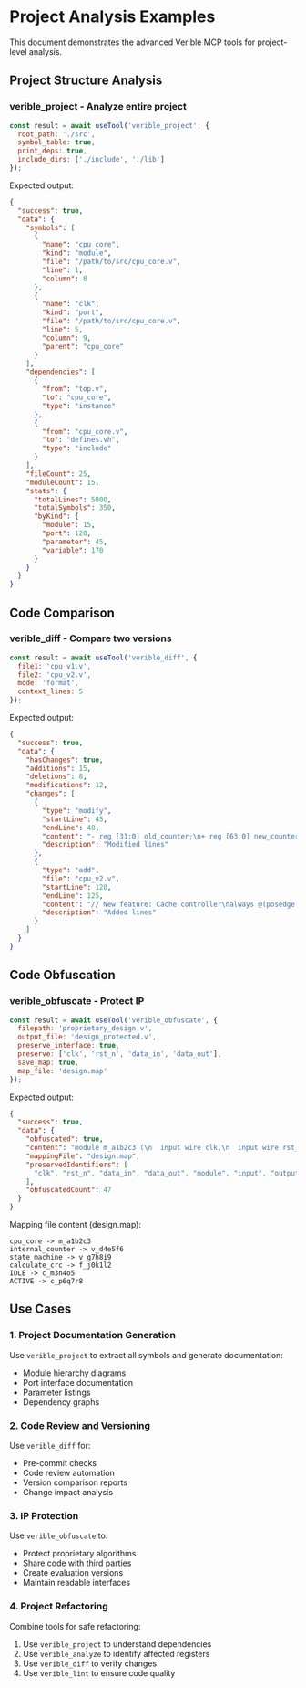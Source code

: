 # Project Analysis Examples

This document demonstrates the advanced Verible MCP tools for project-level analysis.

## Project Structure Analysis

### verible_project - Analyze entire project

```javascript
const result = await useTool('verible_project', {
  root_path: './src',
  symbol_table: true,
  print_deps: true,
  include_dirs: ['./include', './lib']
});
```

Expected output:
```json
{
  "success": true,
  "data": {
    "symbols": [
      {
        "name": "cpu_core",
        "kind": "module",
        "file": "/path/to/src/cpu_core.v",
        "line": 1,
        "column": 8
      },
      {
        "name": "clk",
        "kind": "port",
        "file": "/path/to/src/cpu_core.v",
        "line": 5,
        "column": 9,
        "parent": "cpu_core"
      }
    ],
    "dependencies": [
      {
        "from": "top.v",
        "to": "cpu_core",
        "type": "instance"
      },
      {
        "from": "cpu_core.v",
        "to": "defines.vh",
        "type": "include"
      }
    ],
    "fileCount": 25,
    "moduleCount": 15,
    "stats": {
      "totalLines": 5000,
      "totalSymbols": 350,
      "byKind": {
        "module": 15,
        "port": 120,
        "parameter": 45,
        "variable": 170
      }
    }
  }
}
```

## Code Comparison

### verible_diff - Compare two versions

```javascript
const result = await useTool('verible_diff', {
  file1: 'cpu_v1.v',
  file2: 'cpu_v2.v',
  mode: 'format',
  context_lines: 5
});
```

Expected output:
```json
{
  "success": true,
  "data": {
    "hasChanges": true,
    "additions": 15,
    "deletions": 8,
    "modifications": 12,
    "changes": [
      {
        "type": "modify",
        "startLine": 45,
        "endLine": 48,
        "content": "- reg [31:0] old_counter;\n+ reg [63:0] new_counter;  // Extended to 64-bit",
        "description": "Modified lines"
      },
      {
        "type": "add",
        "file": "cpu_v2.v",
        "startLine": 120,
        "endLine": 125,
        "content": "// New feature: Cache controller\nalways @(posedge clk) begin\n  if (cache_enable) begin\n    cache_data <= mem_data;\n  end\nend",
        "description": "Added lines"
      }
    ]
  }
}
```

## Code Obfuscation

### verible_obfuscate - Protect IP

```javascript
const result = await useTool('verible_obfuscate', {
  filepath: 'proprietary_design.v',
  output_file: 'design_protected.v',
  preserve_interface: true,
  preserve: ['clk', 'rst_n', 'data_in', 'data_out'],
  save_map: true,
  map_file: 'design.map'
});
```

Expected output:
```json
{
  "success": true,
  "data": {
    "obfuscated": true,
    "content": "module m_a1b2c3 (\n  input wire clk,\n  input wire rst_n,\n  input wire [31:0] data_in,\n  output reg [31:0] data_out\n);\n  reg [31:0] v_d4e5f6;\n  reg [3:0] v_g7h8i9;\n  // ... obfuscated content ...",
    "mappingFile": "design.map",
    "preservedIdentifiers": [
      "clk", "rst_n", "data_in", "data_out", "module", "input", "output"
    ],
    "obfuscatedCount": 47
  }
}
```

Mapping file content (design.map):
```
cpu_core -> m_a1b2c3
internal_counter -> v_d4e5f6
state_machine -> v_g7h8i9
calculate_crc -> f_j0k1l2
IDLE -> c_m3n4o5
ACTIVE -> c_p6q7r8
```

## Use Cases

### 1. Project Documentation Generation
Use `verible_project` to extract all symbols and generate documentation:
- Module hierarchy diagrams
- Port interface documentation
- Parameter listings
- Dependency graphs

### 2. Code Review and Versioning
Use `verible_diff` for:
- Pre-commit checks
- Code review automation
- Version comparison reports
- Change impact analysis

### 3. IP Protection
Use `verible_obfuscate` to:
- Protect proprietary algorithms
- Share code with third parties
- Create evaluation versions
- Maintain readable interfaces

### 4. Project Refactoring
Combine tools for safe refactoring:
1. Use `verible_project` to understand dependencies
2. Use `verible_analyze` to identify affected registers
3. Use `verible_diff` to verify changes
4. Use `verible_lint` to ensure code quality